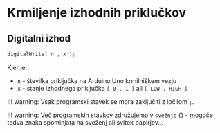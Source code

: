 # Krmiljenje izhodnih priklučkov

## Digitalni izhod

```cpp
digitalWrite( n , x );
```
Kjer je:

- `n` - številka priključka na Arduino Uno krmilniškem vezju
- `x` - stanje izhodnega priključka `[ 0 , 1 ]` ali `[ LOW , HIGH ]`

!!! warning: Vsak programski stavek se mora zaključiti z ločilom `;`.

!!! warning: Več programskih stavkov združujemo v `svežnje` {} - mogoče tedva znaka spominjata na sveženj ali svitek papirjev...
